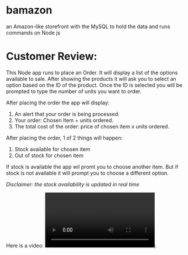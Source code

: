 # bamazon
an Amazon-like storefront with the MySQL to hold the data and runs commands on Node js

# Customer Review:

This Node app runs to place an Order. It will display a list of the options available to sale. After showing the products it will ask you to select an option based on the ID of the product. Once the ID is selected you will be prompted to type the number of units you want to order.

After placing the order the app will display:
1. An alert that your order is being processed.
2. Your order: Chosen Item + units ordered.
3. The total cost of the order: price of chosen item x units ordered.

After placing the order, 1 of 2 things will happen:
1. Stock available for chosen item
2. Out of stock for chosen item

If stock is available the app wil promt you to choose another item. But if stock is not available it will prompt you to choose a different option.

*Disclaimer: the stock availability is updated in real time*

Here is a video:
![Customer View Video](bamazon/customer-view.mp4);

